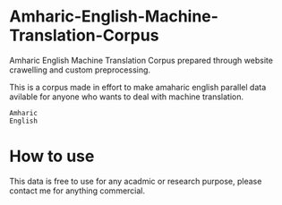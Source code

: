 # Amharic-English-Machine-Translation-Corpus
Amharic English Machine Translation Corpus prepared through website crawelling and custom preprocessing.

This is a corpus made in effort to make amaharic english parallel data avilable for anyone who wants to deal with machine translation.

    Amharic
    English

# How to use

This data is free to use for any acadmic or research purpose, please contact me for anything commercial.
